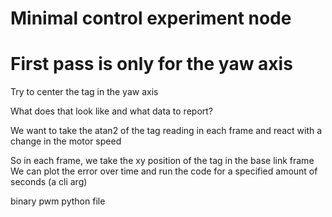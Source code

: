 # Minimal control experiment node

# First pass is only for the yaw axis

Try to center the tag in the yaw axis

What does that look like and what data to report?

We want to take the atan2 of the tag reading in each frame and react with a change in the motor speed

So in each frame, we take the xy position of the tag in the base link frame
We can plot the error over time and run the code for a specified amount of seconds (a cli arg)

binary pwm python file

